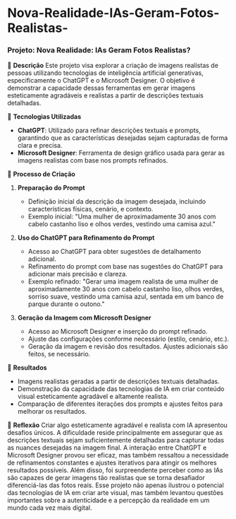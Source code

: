 # Nova-Realidade-IAs-Geram-Fotos-Realistas-

### Projeto: Nova Realidade: IAs Geram Fotos Realistas?

📒 **Descrição**
Este projeto visa explorar a criação de imagens realistas de pessoas utilizando tecnologias de inteligência artificial generativas, especificamente o ChatGPT e o Microsoft Designer. O objetivo é demonstrar a capacidade dessas ferramentas em gerar imagens esteticamente agradáveis e realistas a partir de descrições textuais detalhadas.

🤖 **Tecnologias Utilizadas**
- **ChatGPT**: Utilizado para refinar descrições textuais e prompts, garantindo que as características desejadas sejam capturadas de forma clara e precisa.
- **Microsoft Designer**: Ferramenta de design gráfico usada para gerar as imagens realistas com base nos prompts refinados.

🧐 **Processo de Criação**

1. **Preparação do Prompt**
    - Definição inicial da descrição da imagem desejada, incluindo características físicas, cenário, e contexto.
    - Exemplo inicial: "Uma mulher de aproximadamente 30 anos com cabelo castanho liso e olhos verdes, vestindo uma camisa azul."

2. **Uso do ChatGPT para Refinamento do Prompt**
    - Acesso ao ChatGPT para obter sugestões de detalhamento adicional.
    - Refinamento do prompt com base nas sugestões do ChatGPT para adicionar mais precisão e clareza.
    - Exemplo refinado: "Gerar uma imagem realista de uma mulher de aproximadamente 30 anos com cabelo castanho liso, olhos verdes, sorriso suave, vestindo uma camisa azul, sentada em um banco de parque durante o outono."

3. **Geração da Imagem com Microsoft Designer**
    - Acesso ao Microsoft Designer e inserção do prompt refinado.
    - Ajuste das configurações conforme necessário (estilo, cenário, etc.).
    - Geração da imagem e revisão dos resultados. Ajustes adicionais são feitos, se necessário.

🚀 **Resultados**
- Imagens realistas geradas a partir de descrições textuais detalhadas.
- Demonstração da capacidade das tecnologias de IA em criar conteúdo visual esteticamente agradável e altamente realista.
- Comparação de diferentes iterações dos prompts e ajustes feitos para melhorar os resultados.

💭 **Reflexão**
Criar algo esteticamente agradável e realista com IA apresentou desafios únicos. A dificuldade reside principalmente em assegurar que as descrições textuais sejam suficientemente detalhadas para capturar todas as nuances desejadas na imagem final. A interação entre ChatGPT e Microsoft Designer provou ser eficaz, mas também ressaltou a necessidade de refinamentos constantes e ajustes iterativos para atingir os melhores resultados possíveis. Além disso, foi surpreendente perceber como as IAs são capazes de gerar imagens tão realistas que se torna desafiador diferenciá-las das fotos reais. Esse projeto não apenas ilustrou o potencial das tecnologias de IA em criar arte visual, mas também levantou questões importantes sobre a autenticidade e a percepção da realidade em um mundo cada vez mais digital.
